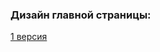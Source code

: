 ### Дизайн главной страницы:

[1 версия](https://www.figma.com/proto/yRJLxNJgev7uKY8WJNSqDa/Tomsk-design-ver.1?node-id=672%3A0&scaling=scale-down-width)
